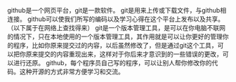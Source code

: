 github是一个网页平台，git是一款软件。
git是用来上传或下载文件，与github相连接。
github可以使我们所写的编码以及学习心得在这个平台上发布以及共享。
（以下属于在网络上查找得来） 
git是一个版本管理工具，是可以在你电脑不联网的情况下，只在本地使用的一个版本管理工具，其作用就是可以让你更好的管理你的程序，比如你原来提交过的内容，以后虽然修改了，但是通过git这个工具，可以把你原来提交的内容重现出来，这样对于你后来才意识到的一些错误的更改，可以进行还原。
github，每个程序员自己写的程序，可以让别人帮你修改你的代码。这种开源的方式非常方便学习和交流。
